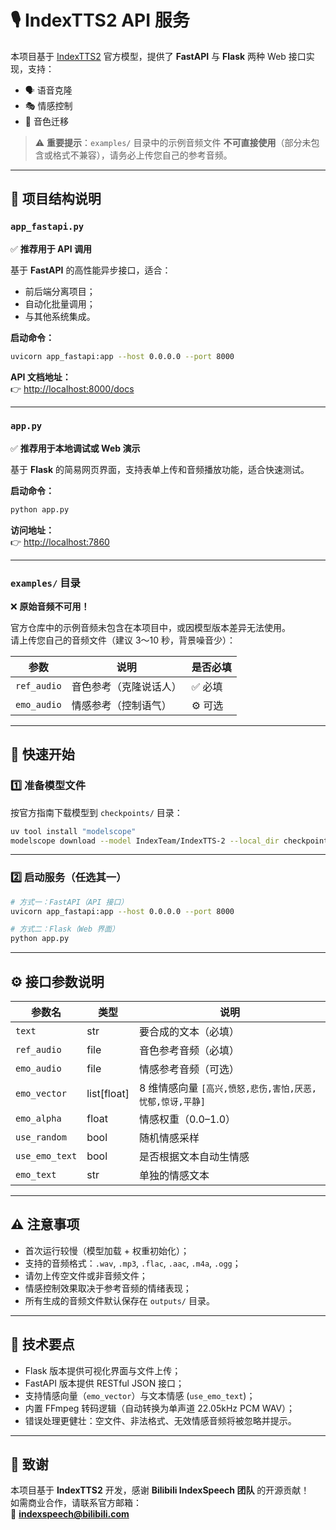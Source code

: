 # 🎙️ IndexTTS2 API 服务

本项目基于 [IndexTTS2](https://github.com/index-tts/index-tts) 官方模型，提供了 **FastAPI** 与 **Flask** 两种 Web 接口实现，支持：

- 🗣️ 语音克隆  
- 🎭 情感控制  
- 🔄 音色迁移  

> ⚠️ **重要提示**：`examples/` 目录中的示例音频文件 **不可直接使用**（部分未包含或格式不兼容），请务必上传您自己的参考音频。

---

## 📁 项目结构说明

### `app_fastapi.py`
✅ **推荐用于 API 调用**

基于 **FastAPI** 的高性能异步接口，适合：
- 前后端分离项目；
- 自动化批量调用；
- 与其他系统集成。

**启动命令：**
```bash
uvicorn app_fastapi:app --host 0.0.0.0 --port 8000
```
**API 文档地址：**  
👉 [http://localhost:8000/docs](http://localhost:8000/docs)

---

### `app.py`
✅ **推荐用于本地调试或 Web 演示**

基于 **Flask** 的简易网页界面，支持表单上传和音频播放功能，适合快速测试。

**启动命令：**
```bash
python app.py
```
**访问地址：**  
👉 [http://localhost:7860](http://localhost:7860)

---

### `examples/` 目录
❌ **原始音频不可用！**

官方仓库中的示例音频未包含在本项目中，或因模型版本差异无法使用。  
请上传您自己的音频文件（建议 3～10 秒，背景噪音少）：

| 参数 | 说明 | 是否必填 |
|------|------|-----------|
| `ref_audio` | 音色参考（克隆说话人） | ✅ 必填 |
| `emo_audio` | 情感参考（控制语气） | ⚙️ 可选 |

---

## 🚀 快速开始

### 1️⃣ 准备模型文件
按官方指南下载模型到 `checkpoints/` 目录：

```bash
uv tool install "modelscope"
modelscope download --model IndexTeam/IndexTTS-2 --local_dir checkpoints
```

---

### 2️⃣ 启动服务（任选其一）

```bash
# 方式一：FastAPI（API 接口）
uvicorn app_fastapi:app --host 0.0.0.0 --port 8000

# 方式二：Flask（Web 界面）
python app.py
```

---

## ⚙️ 接口参数说明

| 参数名 | 类型 | 说明 |
|--------|------|------|
| `text` | str | 要合成的文本（必填） |
| `ref_audio` | file | 音色参考音频（必填） |
| `emo_audio` | file | 情感参考音频（可选） |
| `emo_vector` | list[float] | 8 维情感向量 `[高兴,愤怒,悲伤,害怕,厌恶,忧郁,惊讶,平静]` |
| `emo_alpha` | float | 情感权重（0.0–1.0） |
| `use_random` | bool | 随机情感采样 |
| `use_emo_text` | bool | 是否根据文本自动生情感 |
| `emo_text` | str | 单独的情感文本 |

---

## ⚠️ 注意事项

- 首次运行较慢（模型加载 + 权重初始化）；
- 支持的音频格式：`.wav`, `.mp3`, `.flac`, `.aac`, `.m4a`, `.ogg`；
- 请勿上传空文件或非音频文件；
- 情感控制效果取决于参考音频的情绪表现；
- 所有生成的音频文件默认保存在 `outputs/` 目录。

---

## 🧠 技术要点

- Flask 版本提供可视化界面与文件上传；
- FastAPI 版本提供 RESTful JSON 接口；
- 支持情感向量（`emo_vector`）与文本情感 (`use_emo_text`)；
- 内置 FFmpeg 转码逻辑（自动转换为单声道 22.05kHz PCM WAV）；
- 错误处理更健壮：空文件、非法格式、无效情感音频将被忽略并提示。

---

## 🤝 致谢

本项目基于 **IndexTTS2** 开发，感谢 **Bilibili IndexSpeech 团队** 的开源贡献！  
如需商业合作，请联系官方邮箱：  
📧 **indexspeech@bilibili.com**
